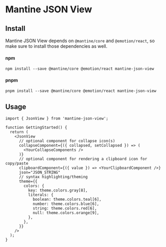 # Mantine JSON View

## Install

Mantine JSON View depends on `@mantine/core` and `@emotion/react`, so make sure to install
those dependencies as well.

#### npm

```
npm install --save @mantine/core @emotion/react mantine-json-view
```

#### pnpm

```
pnpm install --save @mantine/core @emotion/react mantine-json-view
```

## Usage

```tsx
import { JsonView } from 'mantine-json-view';

function GettingStarted() {
  return (
    <JsonView
      // optional component for collapse icon(s)
      collapseComponent={({ collapsed, setCollapsed }) => (
        <YourCollapseComponents />
      )}
      // optional component for rendering a clipboard icon for copy/paste
      clipboardComponent={({ value }) => <YourClipboardComponent />}
      json="JSON_STRING"
      // syntax highlighting/theming
      theme={{
        colors: {
          key: theme.colors.gray[8],
          literals: {
            boolean: theme.colors.teal[6],
            number: theme.colors.blue[6],
            string: theme.colors.red[6],
            null: theme.colors.orange[9],
          },
        },
      }}
    />
  );
}
```
